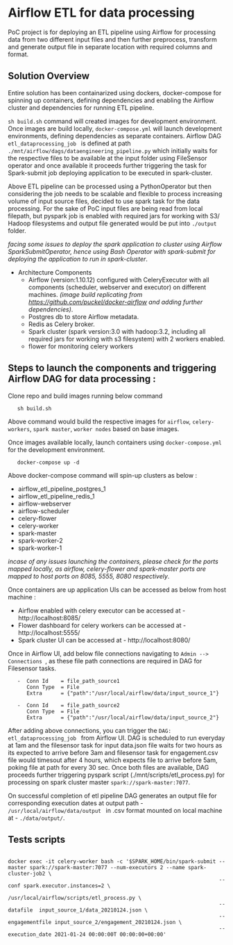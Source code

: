 

# Airflow ETL for data processing 

PoC project is for deploying an ETL pipeline using Airflow for processing data from two different input files and then further preprocess, transform and generate output file in separate location with required columns and format.


## Solution Overview  

Entire solution has been containarized using dockers, docker-compose for spinning up containers, defining dependencies and enabling the Airflow cluster and dependencies for running ETL pipeline. 

```sh build.sh``` command will created images for development environment. Once images are build locally, ```docker-compose.yml``` will launch development environments, defining dependencies as separate containers. Airflow DAG `etl_dataprocessing_job ` is defined at path ```./mnt/airflow/dags/dataengineering_pipeline.py``` which initially waits for the respective files to be available at the input folder using FileSensor operator and once available it proceeds further triggering the task for Spark-submit job deploying application to be executed in spark-cluster. 

Above ETL pipeline can be processed using a PythonOperator but then considering the job needs to be scalable and flexible to process increasing volume of input source files, decided to use spark task for the data processing. For the sake of PoC input files are being read from local filepath, but pyspark job is enabled with required jars for working with S3/ Hadoop filesystems and output file generated would be put into `./output` folder. 

_facing some issues to deploy the spark application to cluster using Airflow SparkSubmitOperator, hence using Bash Operator with spark-submit for deploying the application to run in spark-cluster_.

  
- Architecture Components 
  - Airflow (version:1.10.12) configured with CeleryExecutor with all components (scheduler, webserver and executor) on different machines. _(image build replicating from https://github.com/puckel/docker-airflow and adding further dependencies)_. 
  - Postgres db to store Airflow metadata. 
  - Redis as Celery broker. 
  - Spark cluster (spark version:3.0 with hadoop:3.2, including all required jars for working with s3 filesystem) with 2 workers enabled.   
  - flower for monitoring celery workers


## Steps to launch the components and triggering Airflow DAG for data processing :
  
  Clone repo and build images running below command
  
 ``` 
    sh build.sh 
 ``` 
  Above command would build the respective images for `airflow`, `celery-workers`, `spark master`, `worker nodes` based on base images. 

  Once images available locally, launch containers using `docker-compose.yml` for the development environment. 

 ``` 
    docker-compose up -d
 ``` 
 
Above docker-compose command will spin-up clusters as below : 
  - airflow_etl_pipeline_postgres_1
  - airflow_etl_pipeline_redis_1
  - airflow-webserver 
  - airflow-scheduler                    
  - celery-flower                  
  - celery-worker
  - spark-master             
  - spark-worker-2                 
  - spark-worker-1    

_incase of any issues launching the containers, please check for the ports mapped locally, as airflow, celery-flower and spark-master ports are mapped to host ports on 8085, 5555, 8080 respectively_. 

Once containers are up application UIs can be accessed as below from host machine :   
  - Airflow enabled with celery executor can be accessed at - http://localhost:8085/
  - Flower dashboard for celery workers can be accessed at - http://localhost:5555/
  - Spark cluster UI can be accessed at - http://localhost:8080/

Once in Airflow UI, add below file connections navigating to ```Admin --> Connections ```, as these file path connections are required in DAG for Filesensor tasks. 
 ```
    -  Conn Id    = file_path_source1
       Conn Type  = File
       Extra      = {"path":"/usr/local/airflow/data/input_source_1"}
    
    -  Conn Id    = file_path_source2
       Conn Type  = File
       Extra      = {"path":"/usr/local/airflow/data/input_source_2"}
 ```              

After adding above connections, you can trigger  the ```DAG: etl_dataprocessing_job ``` from Airflow UI. DAG is scheduled to run everyday at 1am and the filesensor task for input data.json file waits for two hours as its expected to arrive before 3am and filesensor task for engagement.csv file would timesout after 4 hours, which expects file to arrive before 5am, poking file at path for every 30 sec. Once both files are available, DAG proceeds further triggering pyspark script (./mnt/scripts/etl_process.py) for processing on spark cluster master ```spark://spark-master:7077```. 

On successful completion of etl pipeline DAG generates an output file for corresponding execution dates at output path - ```/usr/local/airflow/data/output ``` in .csv format mounted on local machine at - `./data/output/`.



## Tests scripts

```

docker exec -it celery-worker bash -c '$SPARK_HOME/bin/spark-submit --master spark://spark-master:7077 --num-executors 2 --name spark-cluster-job2 \
                                                                    --conf spark.executor.instances=2 \
                                                                    /usr/local/airflow/scripts/etl_process.py \
                                                                    --datafile  input_source_1/data_20210124.json \
                                                                    --engagementfile input_source_2/engagement_20210124.json \
                                                                    --execution_date 2021-01-24 00:00:00T 00:00:00+00:00'

```